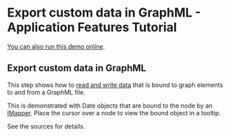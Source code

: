 <!--
 //////////////////////////////////////////////////////////////////////////////
 // @license
 // This demo file is part of yFiles for HTML 2.3.0.3.
 // Use is subject to license terms.
 //
 // Copyright (c) 2000-2020 by yWorks GmbH, Vor dem Kreuzberg 28,
 // 72070 Tuebingen, Germany. All rights reserved.
 //
 //////////////////////////////////////////////////////////////////////////////
-->
# Export custom data in GraphML - Application Features Tutorial

[You can also run this demo online](https://live.yworks.com/demos/03-tutorial-application-features/custom-graphml/index.html).

## Export custom data in GraphML

This step shows how to [read and write data](https://docs.yworks.com/yfileshtml/#/dguide/customizing_io_serialization-basics) that is bound to graph elements to and from a GraphML file.

This is demonstrated with Date objects that are bound to the node by an [IMapper](https://docs.yworks.com/yfileshtml/#/api/IMapper). Place the cursor over a node to view the bound object in a tooltip.

See the sources for details.
